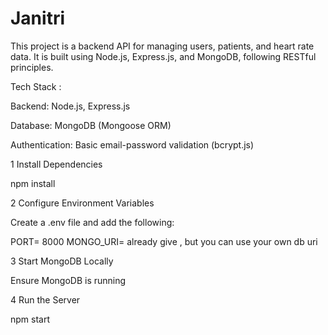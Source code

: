 # Janitri
This project is a backend API for managing users, patients, and heart rate data. It is built using Node.js, Express.js, and MongoDB, following RESTful principles.

Tech Stack :

Backend: Node.js, Express.js

Database: MongoDB (Mongoose ORM)

Authentication: Basic email-password validation (bcrypt.js)



1 Install Dependencies

npm install 

 2 Configure Environment Variables



Create a .env file and add the following:

PORT= 8000
MONGO_URI= already give , but you can use your own db uri



3 Start MongoDB Locally

Ensure MongoDB is running



4 Run the Server

npm start
